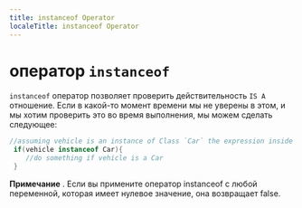 ```yaml
---
title: instanceof Operator
localeTitle: instanceof Operator
---
```

# оператор `instanceof`

`instanceof` оператор позволяет проверить действительность `IS A` отношение. Если в какой-то момент времени мы не уверены в этом, и мы хотим проверить это во время выполнения, мы можем сделать следующее:

```java
//assuming vehicle is an instance of Class `Car` the expression inside the 'if' will  return true 
 if(vehicle instanceof Car){ 
    //do something if vehicle is a Car 
 } 
```

**Примечание** . Если вы примените оператор instanceof с любой переменной, которая имеет нулевое значение, она возвращает false.